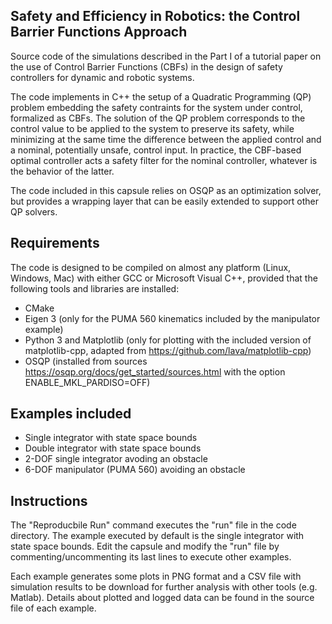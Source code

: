 ## Safety and Efficiency in Robotics: the Control Barrier Functions Approach

Source code of the simulations described in the Part I of a tutorial paper on the use of Control Barrier Functions (CBFs) in the design of safety controllers for dynamic and robotic systems.

The code implements in C++ the setup of a Quadratic Programming (QP) problem embedding the safety contraints for the system under control, formalized as CBFs. The solution of the QP problem corresponds to the control value to be applied to the system to preserve its safety, while minimizing at the same time the difference between the applied control and a nominal, potentially unsafe, control input. In practice, the CBF-based optimal controller acts a safety filter for the nominal controller, whatever is the behavior of the latter.

The code included in this capsule relies on OSQP as an optimization solver, but provides a wrapping layer that can be easily extended to support other QP solvers.

## Requirements
The code is designed to be compiled on almost any platform (Linux, Windows, Mac) with either GCC or Microsoft Visual C++, provided that the following tools and libraries are installed:
* CMake
* Eigen 3 (only for the PUMA 560 kinematics included by the manipulator example)
* Python 3 and Matplotlib (only for plotting with the included version of matplotlib-cpp, adapted from https://github.com/lava/matplotlib-cpp)
* OSQP (installed from sources https://osqp.org/docs/get_started/sources.html with the option ENABLE_MKL_PARDISO=OFF)

## Examples included
* Single integrator with state space bounds
* Double integrator with state space bounds
* 2-DOF single integrator avoding an obstacle
* 6-DOF manipulator (PUMA 560) avoiding an obstacle

## Instructions
The "Reproducbile Run" command executes the "run" file in the code directory. The example executed by default is the single integrator with state space bounds. Edit the capsule and modify the "run" file by commenting/uncommenting its last lines to execute other examples.

Each example generates some plots in PNG format and a CSV file with simulation results to be download for further analysis with other tools (e.g. Matlab). Details about plotted and logged data can be found in the source file of each example. 
